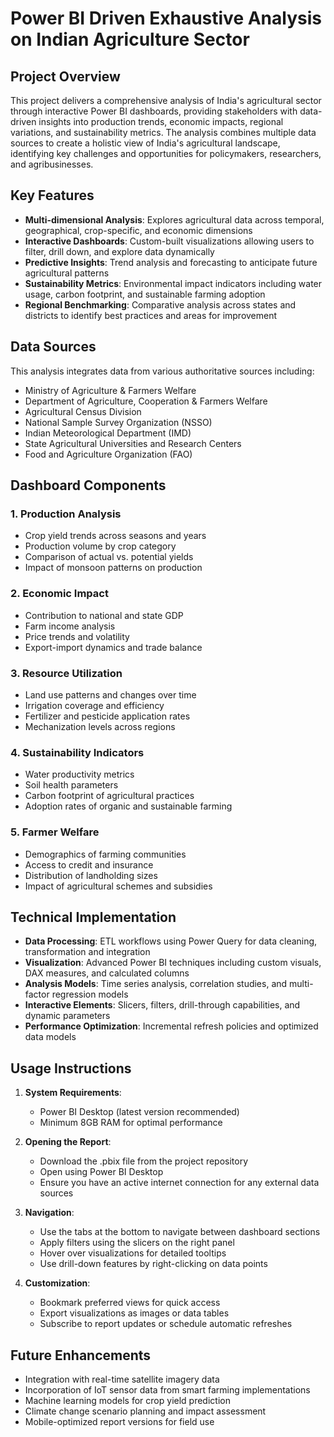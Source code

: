 # Power BI Driven Exhaustive Analysis on Indian Agriculture Sector

## Project Overview

This project delivers a comprehensive analysis of India's agricultural sector through interactive Power BI dashboards, providing stakeholders with data-driven insights into production trends, economic impacts, regional variations, and sustainability metrics. The analysis combines multiple data sources to create a holistic view of India's agricultural landscape, identifying key challenges and opportunities for policymakers, researchers, and agribusinesses.

## Key Features

- **Multi-dimensional Analysis**: Explores agricultural data across temporal, geographical, crop-specific, and economic dimensions
- **Interactive Dashboards**: Custom-built visualizations allowing users to filter, drill down, and explore data dynamically
- **Predictive Insights**: Trend analysis and forecasting to anticipate future agricultural patterns
- **Sustainability Metrics**: Environmental impact indicators including water usage, carbon footprint, and sustainable farming adoption
- **Regional Benchmarking**: Comparative analysis across states and districts to identify best practices and areas for improvement

## Data Sources

This analysis integrates data from various authoritative sources including:

- Ministry of Agriculture & Farmers Welfare
- Department of Agriculture, Cooperation & Farmers Welfare
- Agricultural Census Division
- National Sample Survey Organization (NSSO)
- Indian Meteorological Department (IMD)
- State Agricultural Universities and Research Centers
- Food and Agriculture Organization (FAO)

## Dashboard Components

### 1. Production Analysis
- Crop yield trends across seasons and years
- Production volume by crop category
- Comparison of actual vs. potential yields
- Impact of monsoon patterns on production

### 2. Economic Impact
- Contribution to national and state GDP
- Farm income analysis
- Price trends and volatility
- Export-import dynamics and trade balance

### 3. Resource Utilization
- Land use patterns and changes over time
- Irrigation coverage and efficiency
- Fertilizer and pesticide application rates
- Mechanization levels across regions

### 4. Sustainability Indicators
- Water productivity metrics
- Soil health parameters
- Carbon footprint of agricultural practices
- Adoption rates of organic and sustainable farming

### 5. Farmer Welfare
- Demographics of farming communities
- Access to credit and insurance
- Distribution of landholding sizes
- Impact of agricultural schemes and subsidies

## Technical Implementation

- **Data Processing**: ETL workflows using Power Query for data cleaning, transformation and integration
- **Visualization**: Advanced Power BI techniques including custom visuals, DAX measures, and calculated columns
- **Analysis Models**: Time series analysis, correlation studies, and multi-factor regression models
- **Interactive Elements**: Slicers, filters, drill-through capabilities, and dynamic parameters
- **Performance Optimization**: Incremental refresh policies and optimized data models

## Usage Instructions

1. **System Requirements**: 
   - Power BI Desktop (latest version recommended)
   - Minimum 8GB RAM for optimal performance

2. **Opening the Report**:
   - Download the .pbix file from the project repository
   - Open using Power BI Desktop
   - Ensure you have an active internet connection for any external data sources

3. **Navigation**:
   - Use the tabs at the bottom to navigate between dashboard sections
   - Apply filters using the slicers on the right panel
   - Hover over visualizations for detailed tooltips
   - Use drill-down features by right-clicking on data points

4. **Customization**:
   - Bookmark preferred views for quick access
   - Export visualizations as images or data tables
   - Subscribe to report updates or schedule automatic refreshes

## Future Enhancements

- Integration with real-time satellite imagery data
- Incorporation of IoT sensor data from smart farming implementations
- Machine learning models for crop yield prediction
- Climate change scenario planning and impact assessment
- Mobile-optimized report versions for field use
